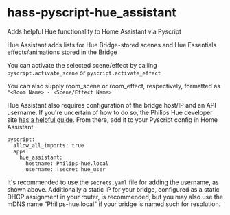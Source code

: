 # hass-pyscript-hue_assistant
Adds helpful Hue functionality to Home Assistant via Pyscript

Hue Assistant adds lists for Hue Bridge-stored scenes and Hue Essentials effects/animations stored in the Bridge

You can activate the selected scene/effect by calling `pyscript.activate_scene` or `pyscript.activate_effect`

You can also supply room_scene or room_effect, respectively, formatted as `"<Room Name> - <Scene/Effect Name>`

Hue Assistant also requires configuration of the bridge host/IP and an API username. If you're uncertain of how to do so, the Philips Hue developer site [has a helpful guide](https://developers.meethue.com/develop/get-started-2/#so-lets-get-started). From there, add it to your Pyscript config in Home Assistant:

```
pyscript:
  allow_all_imports: true
  apps:
    hue_assistant:
      hostname: Philips-hue.local
      username: !secret hue_user
```

It's recommended to use the `secrets.yaml` file for adding the username, as shown above. Additionally a static IP for your bridge, configured as a static DHCP assignment in your router, is recommended, but you may also use the mDNS name "Philips-hue.local" if your bridge is named such for resolution.